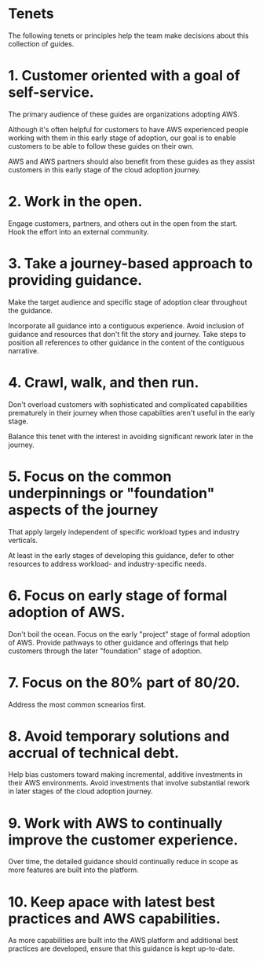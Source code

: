 # Tenets

The following tenets or principles help the team make decisions about this collection of guides.

# 1. Customer oriented with a goal of self-service.

The primary audience of these guides are organizations adopting AWS.

Although it's often helpful for customers to have AWS experienced people working with them in this early stage of adoption, our goal is to enable customers to be able to follow these guides on their own.

AWS and AWS partners should also benefit from these guides as they assist customers in this early stage of the cloud adoption journey.

# 2. Work in the open.

Engage customers, partners, and others out in the open from the start.  Hook the effort into an external community.

# 3. Take a journey-based approach to providing guidance.

Make the target audience and specific stage of adoption clear throughout the guidance.

Incorporate all guidance into a contiguous experience. Avoid inclusion of guidance and resources that don't fit the story and journey.  Take steps to position all references to other guidance in the content of the contiguous narrative.

# 4. Crawl, walk, and then run.

Don't overload customers with sophisticated and complicated capabilities prematurely in their journey when those capabilties aren't useful in the early stage.

Balance this tenet with the interest in avoiding significant rework later in the journey.

# 5. Focus on the common underpinnings or "foundation" aspects of the journey

That apply largely independent of specific workload types and industry verticals.

At least in the early stages of developing this guidance, defer to other resources to address workload- and industry-specific needs.

# 6. Focus on early stage of formal adoption of AWS.

Don't boil the ocean. Focus on the early "project" stage of formal adoption of AWS. Provide pathways to other guidance and offerings that help customers through the later "foundation" stage of adoption.

# 7. Focus on the 80% part of 80/20.

Address the most common scnearios first.

# 8. Avoid temporary solutions and accrual of technical debt.

Help bias customers toward making incremental, additive investments in their AWS environments. Avoid investments that involve substantial rework in later stages of the cloud adoption journey.

# 9. Work with AWS to continually improve the customer experience.

Over time, the detailed guidance should continually reduce in scope as more features are built into the platform.

# 10. Keep apace with latest best practices and AWS capabilities.

As more capabilities are built into the AWS platform and additional best practices are developed, ensure that this guidance is kept up-to-date.
